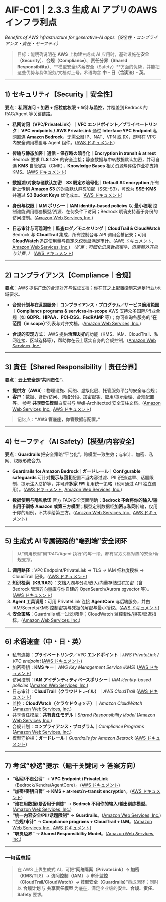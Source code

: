 # AIF-C01｜2.3.3 生成 AI アプリの**AWS インフラ利点**

*Benefits of AWS infrastructure for generative-AI apps（安全性・コンプライアンス・責任・セーフティ）*

> 目标：能明确说明在 **AWS** 上构建生成式 AI 应用时，基础设施在**安全（Security）**、**合规（Compliance）**、**责任分界（Shared Responsibility）**、\*\*模型安全/内容安全（Safety）\*\*方面的优势，并能把这些优势与具体服务/文档对上号。术语均含 **中・日（含读法）・英**。

---

## 1) セキュリティ【Security｜安全性】

**要点**：**私网访问 + 加密 + 细粒度权限 + 审计与监控**，并覆盖到 Bedrock 的 RAG/Agent 等关键链路。

* **私网访问（VPC/PrivateLink）**｜**VPC エンドポイント／プライベートリンク**｜**VPC endpoints / AWS PrivateLink**
  通过 **Interface VPC Endpoint** 私网直连 **Amazon Bedrock**，无需公网 IP、NAT、VPN 或 DX，即可在 VPC 内安全调用模型与 Agent 组件。([AWS ドキュメント][1])

* **传输与静态加密**｜**通信・保存時の暗号化**｜**Encryption in transit & at rest**
  Bedrock 要求 **TLS 1.2+** 的安全连接；静态数据与中转数据默认加密，并可自选 **KMS** 自管密钥（CMK），**Knowledge Bases** 相关资源与评估作业亦支持 KMS。([AWS ドキュメント][2])

* **数据湖/对象存储默认加密**｜**S3 既定の暗号化**｜**Default S3 encryption**
  所有新上传到 **Amazon S3** 的对象默认静态加密（SSE-S3），可改为 **SSE-KMS** 并通过 **S3 Bucket Keys** 优化成本。([AWS ドキュメント][3])

* **身份与权限**｜**IAM ポリシー**｜**IAM identity-based policies**
  以 **最小权限** 控制谁能调用哪些模型/资源、在何条件下访问；Bedrock 明确支持基于身份的访问控制。([Amazon Web Services, Inc.][4])

* **日志审计与可观测性**｜**監査ログ／モニタリング**｜**CloudTrail & CloudWatch**
  Bedrock 与 **CloudTrail** 集成，所有控制台与 API 调用会被记录；可用 **CloudWatch** 追踪使用量与自定义仪表盘满足审计。([AWS ドキュメント][5], [Amazon Web Services, Inc.][4])
  *（扩展：可细化记录数据事件，但需额外开启与计费。）* ([AWS ドキュメント][6])

---

## 2) コンプライアンス【Compliance｜合规】

**要点**：AWS 提供广泛的合规对齐与佐证文档；你在其之上配置控制来满足行业/地域要求。

* **合规计划与在范围服务**｜**コンプライアンス・プログラム／サービス適用範囲**｜**Compliance programs & services-in-scope**
  AWS 支持众多国际/行业合规（如 **GDPR、HIPAA、PCI-DSS、FedRAMP** 等）；你可查询各服务的“**在范围（in scope）**”列表与对齐文档。([Amazon Web Services, Inc.][7])

* **合规的实现方式**：
  AWS 提供**治理友好**的功能（KMS、IAM、CloudTrail、私网连接、区域选择等），帮助你在云上落实自身的合规控制。([Amazon Web Services, Inc.][8])

---

## 3) 責任【Shared Responsibility｜责任分界】

**要点**：**云上安全是“共同责任”**。

* **提供方（AWS）**：物理设施、网络、虚拟化层、托管服务平台的安全与合规；
* **客户**：数据、身份/访问、网络分段、加密密钥、应用/提示治理、合规配置等。
  参考 **共享责任模型**白皮书与 Well-Architected 安全支柱文档。([Amazon Web Services, Inc.][9], [AWS ドキュメント][10])

> 记忆点：**“AWS 管底座，你管数据与配置。”**

---

## 4) セーフティ（AI Safety）【模型/内容安全】

**要点**：**Guardrails** 把安全策略“平台化”，跨模型一致生效；与审计、加密、私网、权限形成合力。

* **Guardrails for Amazon Bedrock**｜**ガードレール**｜**Configurable safeguards**
  可针对**提示与回复**配置不当内容过滤、PII 识别/遮罩、话题限制、提示注入防护等，并可跨**多家 FM** 复用统一策略（也可通过 API 独立调用）。([AWS ドキュメント][11], [Amazon Web Services, Inc.][12])

* **数据使用与隐私承诺**
  官方 FAQ/安全页面明确：**Bedrock 不会将你的输入/输出用于训练 Amazon 或第三方模型**；模型定制数据经**加密**与**私网**传输，仅用于你的用例，不共享给第三方。([Amazon Web Services, Inc.][13], [AWS ドキュメント][14])

---

## 5) 生成式 AI 专属链路的“端到端”安全闭环

> 从“调用模型”到“RAG/Agent 执行”的每一段，都有官方文档对应的安全/合规支撑。

1. **调用路径**：VPC Endpoint/PrivateLink → TLS → IAM 细粒度授权 → CloudTrail 记录。([AWS ドキュメント][1])
2. **知识检索（KB/RAG）**：文档入湖与分块/嵌入/向量存储过程加密（含 Bedrock 管理的向量库与你自建的 OpenSearch/Aurora pgvector 等）。([AWS ドキュメント][15])
3. **Agent 工具调用**：可用 PrivateLink 连接 **AgentCore** 与后端服务，并由 IAM/Secrets/KMS 控制密钥与凭据的解密与最小授权。([AWS ドキュメント][16])
4. **安全策略**：Guardrails 统一过滤/限制；CloudWatch 监控毒性/拒答/延迟指标。([Amazon Web Services, Inc.][12])

---

## 6) 术语速查（中・日・英）

* 私有连接：**プライベートリンク**／VPC **エンドポイント**｜*AWS PrivateLink / VPC endpoint* ([AWS ドキュメント][1])
* 加密密钥：**KMS キー**｜*AWS Key Management Service (KMS)* ([AWS ドキュメント][2])
* 访问控制：**IAM アイデンティティベースポリシー**｜*IAM identity-based policies* ([Amazon Web Services, Inc.][4])
* 日志审计：**CloudTrail（クラウドトレイル）**｜*AWS CloudTrail* ([AWS ドキュメント][5])
* 监控：**CloudWatch（クラウドウォッチ）**｜*Amazon CloudWatch* ([Amazon Web Services, Inc.][4])
* 共享责任模型：**共有責任モデル**｜*Shared Responsibility Model* ([Amazon Web Services, Inc.][9])
* 合规计划：**コンプライアンス・プログラム**｜*Compliance Programs* ([Amazon Web Services, Inc.][7])
* 模型守护栏：**ガードレール**｜*Guardrails for Amazon Bedrock* ([AWS ドキュメント][11])

---

## 7) 考试“秒选”提示（题干关键词 → 答案方向）

* **“私网/不走公网”** → **VPC Endpoint / PrivateLink**（Bedrock/Kendra/AgentCore）。([AWS ドキュメント][1])
* **“加密/密钥自管”** → **KMS + at-rest/in-transit encryption**。([AWS ドキュメント][2])
* **“谁在用数据/是否用于训练”** → **Bedrock 不用你的输入/输出训练模型**。([Amazon Web Services, Inc.][13])
* **“统一内容安全/PII/话题限制”** → **Guardrails**。([Amazon Web Services, Inc.][12])
* **“合规/审计”** → **Compliance programs + CloudTrail + IAM**。([Amazon Web Services, Inc.][7], [AWS ドキュメント][5])
* **“职责边界”** → **Shared Responsibility Model**。([Amazon Web Services, Inc.][9])

---

### 一句话总括

> 在 AWS 上做生成式 AI，可把“**网络隔离（PrivateLink）→ 加密（KMS/TLS）→ 访问控制（IAM）→ 审计监控（CloudTrail/CloudWatch）→ 模型安全（Guardrails）**”串成闭环；同时以 **合规计划** 与 **共享责任模型** 为底座，满足企业级的**安全、合规、责任、Safety** 要求。

[1]: https://docs.aws.amazon.com/bedrock/latest/userguide/vpc-interface-endpoints.html?utm_source=chatgpt.com "Use interface VPC endpoints (AWS PrivateLink) to create a ..."
[2]: https://docs.aws.amazon.com/bedrock/latest/userguide/data-encryption.html?utm_source=chatgpt.com "Data encryption - Amazon Bedrock"
[3]: https://docs.aws.amazon.com/AmazonS3/latest/userguide/UsingEncryption.html?utm_source=chatgpt.com "Protecting data with encryption"
[4]: https://aws.amazon.com/bedrock/security-compliance/?utm_source=chatgpt.com "Amazon Bedrock Security and Privacy - AWS"
[5]: https://docs.aws.amazon.com/bedrock/latest/userguide/logging-using-cloudtrail.html?utm_source=chatgpt.com "Monitor Amazon Bedrock API calls using CloudTrail"
[6]: https://docs.aws.amazon.com/awscloudtrail/latest/userguide/logging-data-events-with-cloudtrail.html?utm_source=chatgpt.com "Logging data events - AWS CloudTrail"
[7]: https://aws.amazon.com/compliance/?utm_source=chatgpt.com "Cloud Compliance - Amazon Web Services (AWS)"
[8]: https://aws.amazon.com/compliance/programs/?utm_source=chatgpt.com "Compliance Programs - Amazon Web Services (AWS)"
[9]: https://aws.amazon.com/compliance/shared-responsibility-model/?utm_source=chatgpt.com "Shared Responsibility Model - Amazon Web Services (AWS)"
[10]: https://docs.aws.amazon.com/whitepapers/latest/aws-risk-and-compliance/shared-responsibility-model.html?utm_source=chatgpt.com "Shared responsibility model - Amazon Web Services"
[11]: https://docs.aws.amazon.com/bedrock/latest/userguide/guardrails.html?utm_source=chatgpt.com "Detect and filter harmful content by using Amazon Bedrock ..."
[12]: https://aws.amazon.com/bedrock/guardrails/?utm_source=chatgpt.com "Amazon Bedrock Guardrails"
[13]: https://aws.amazon.com/bedrock/faqs/?utm_source=chatgpt.com "Amazon Bedrock FAQs - Generative AI - AWS"
[14]: https://docs.aws.amazon.com/bedrock/latest/userguide/data-protection.html?utm_source=chatgpt.com "Data protection - Amazon Bedrock"
[15]: https://docs.aws.amazon.com/bedrock/latest/userguide/encryption-kb.html?utm_source=chatgpt.com "Encryption of knowledge base resources - Amazon Bedrock"
[16]: https://docs.aws.amazon.com/bedrock-agentcore/latest/devguide/vpc-interface-endpoints.html?utm_source=chatgpt.com "Use interface VPC endpoints (AWS PrivateLink) to create a ..."
